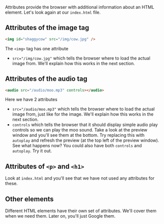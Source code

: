 Attributes provide the browser with additional information about an HTML element. Let's look again at our `index.html` file.

## Attributes of the image tag
```html
<img id="shaggycow" src="/img/cow.jpg" />
```

The `<img>` tag has one attribute

- `src="/img/cow.jpg"` which tells the browser where to load the actual image from. We'll explain how this works in the next section.

## Attributes of the audio tag
```html
<audio src="/audio/moo.mp3" controls></audio>
```

Here we have 2 attributes

- `src="/audio/moo.mp3"` which tells the browser where to load the actual image from, just like for the image. We'll explain how this works in the next section.
- `controls` which tells the browser that it should display simple audio play controls so we can play the moo sound. Take a look at the preview window and you'll see them at the bottom. Try replacing this with `autoplay` and refresh the preview (at the top left of the preview window). See what happens now? You could also have both `controls` and `autoplay`. Try it out.

## Attributes of `<p>` and `<h1>`
Look at `index.html` and you'll see that we have not used any attributes for these.

## Other elements
Different HTML elements have their own set of attributes. We'll cover them when we need them. Later on, you'll just Google them.


